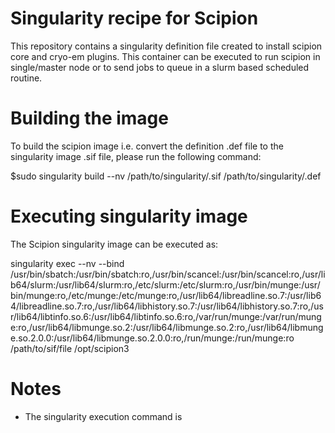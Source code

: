 # Singularity recipe for Scipion

This repository contains a singularity definition file created to install scipion core and cryo-em plugins. This container can be executed to run scipion in single/master node or to send jobs to queue in a slurm based scheduled routine. 

# Building the image 

To build the scipion image i.e. convert the definition .def file to the singularity image .sif file, please run the following command: 

$sudo singularity build --nv /path/to/singularity/.sif /path/to/singularity/.def

# Executing singularity image

The Scipion singularity image can be executed as: 

singularity exec --nv --bind /usr/bin/sbatch:/usr/bin/sbatch:ro,/usr/bin/scancel:/usr/bin/scancel:ro,/usr/lib64/slurm:/usr/lib64/slurm:ro,/etc/slurm:/etc/slurm:ro,/usr/bin/munge:/usr/bin/munge:ro,/etc/munge:/etc/munge:ro,/usr/lib64/libreadline.so.7:/usr/lib64/libreadline.so.7:ro,/usr/lib64/libhistory.so.7:/usr/lib64/libhistory.so.7:ro,/usr/lib64/libtinfo.so.6:/usr/lib64/libtinfo.so.6:ro,/var/run/munge:/var/run/munge:ro,/usr/lib64/libmunge.so.2:/usr/lib64/libmunge.so.2:ro,/usr/lib64/libmunge.so.2.0.0:/usr/lib64/libmunge.so.2.0.0:ro,/run/munge:/run/munge:ro /path/to/sif/file /opt/scipion3

# Notes 
* The singularity execution command is 

